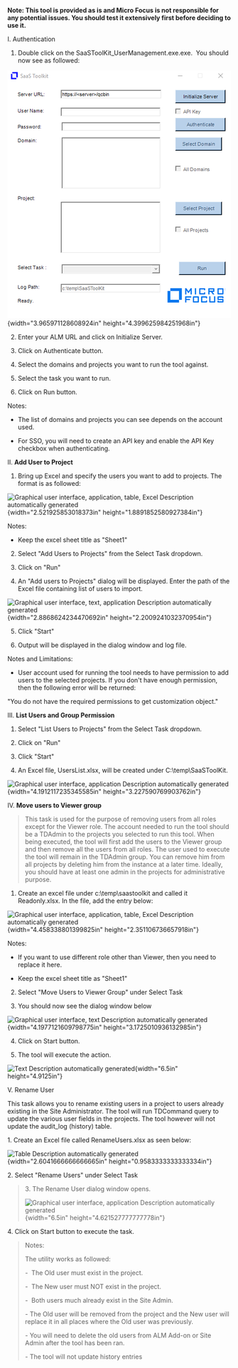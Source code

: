 **Note: This tool is provided as is and Micro Focus is not responsible
for any potential issues. You should test it extensively first before
deciding to use it.**

I.  Authentication

<!-- -->

1.  Double click on the SaaSToolKit_UserManagement.exe.exe.  You should
    now see as followed:

![](./media/media/image1.png){width="3.965971128608924in"
height="4.399625984251968in"}

2.  Enter your ALM URL and click on Initialize Server.

3.  Click on Authenticate button. 

4.  Select the domains and projects you want to run the tool against.

5.  Select the task you want to run.

6.  Click on Run button.

Notes:

-   The list of domains and projects you can see depends on the account
    used.

-   For SSO, you will need to create an API key and enable the API Key
    checkbox when authenticating.

II. **Add User to Project**

<!-- -->

1.  Bring up Excel and specify the users you want to add to projects.
    The format is as followed:

![Graphical user interface, application, table, Excel Description
automatically
generated](./media/media/image2.png){width="2.521925853018373in"
height="1.8891852580927384in"}

Notes:

-   Keep the excel sheet title as "Sheet1"

2.  Select "Add Users to Projects" from the Select Task dropdown.

3.  Click on "Run"

4.  An "Add users to Projects" dialog will be displayed. Enter the path
    of the Excel file containing list of users to import.

![Graphical user interface, text, application Description automatically
generated](./media/media/image3.png){width="2.8868624234470692in"
height="2.2009241032370954in"}

5.  Click "Start"

6.  Output will be displayed in the dialog window and log file.

Notes and Limitations:

-   User account used for running the tool needs to have permission to
    add users to the selected projects. If you don't have enough
    permission, then the following error will be returned:

"You do not have the required permissions to get customization object."

III. **List Users and Group Permission**

<!-- -->

1.  Select "List Users to Projects" from the Select Task dropdown.

2.  Click on "Run"

3.  Click "Start"

4.  An Excel file, UsersList.xlsx, will be created under
    C:\\temp\\SaaSToolKit.

![Graphical user interface, application Description automatically
generated](./media/media/image4.png){width="4.1912117235345585in"
height="3.227590769903762in"}

IV. **Move users to Viewer group**

> This task is used for the purpose of removing users from all roles
> except for the Viewer role. The account needed to run the tool should
> be a TDAdmin to the projects you selected to run this tool. When being
> executed, the tool will first add the users to the Viewer group and
> then remove all the users from all roles. The user used to execute the
> tool will remain in the TDAdmin group. You can remove him from all
> projects by deleting him from the instance at a later time. Ideally,
> you should have at least one admin in the projects for administrative
> purpose.

1.  Create an excel file under c:\\temp\\saastoolkit and called it
    Readonly.xlsx. In the file, add the entry below:

![Graphical user interface, application, table, Excel Description
automatically
generated](./media/media/image5.png){width="4.458338801399825in"
height="2.351106736657918in"}

Notes:

-   If you want to use different role other than Viewer, then you need
    to replace it here.

-   Keep the excel sheet title as "Sheet1"

2.  Select "Move Users to Viewer Group" under Select Task

3.  You should now see the dialog window below

![Graphical user interface, text Description automatically
generated](./media/media/image6.png){width="4.1977121609798775in"
height="3.1725010936132985in"}

4.  Click on Start button.

5.  The tool will execute the action.

![Text Description automatically
generated](./media/media/image7.png){width="6.5in" height="4.9125in"}

V.  Rename User

This task allows you to rename existing users in a project to users
already existing in the Site Administrator. The tool will run TDCommand
query to update the various user fields in the projects. The tool
however will not update the audit_log (history) table.

1\. Create an Excel file called RenameUsers.xlsx as seen below:

![Table Description automatically
generated](./media/media/image8.png){width="2.6041666666666665in"
height="0.9583333333333334in"}

2\. Select "Rename Users" under Select Task

> 3\. The Rename User dialog window opens.
>
> ![Graphical user interface, application Description automatically
> generated](./media/media/image9.png){width="6.5in"
> height="4.621527777777778in"}

4\. Click on Start button to execute the task.

> Notes:
>
> The utility works as followed:
>
> -  The Old user must exist in the project.
>
> -  The New user must NOT exist in the project.
>
> -  Both users much already exist in the Site Admin.
>
> \- The Old user will be removed from the project and the New user will
> replace it in all places where the Old user was previously.
>
> \- You will need to delete the old users from ALM Add-on or Site Admin
> after the tool has been ran.
>
> \- The tool will not update history entries
